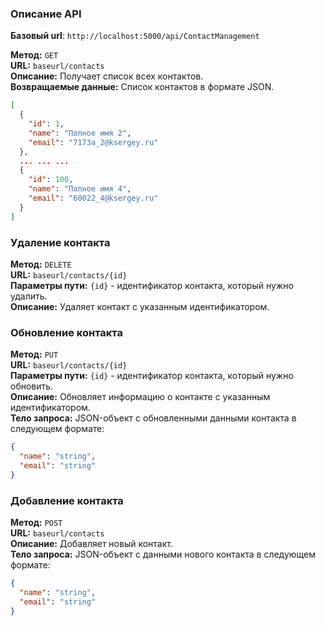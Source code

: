### Описание API
**Базовый url**: `http://localhost:5000/api/ContactManagement`

**Метод:** `GET`  
**URL:** `baseurl/contacts`  
**Описание:** Получает список всех контактов.  
**Возвращаемые данные:** Список контактов в формате JSON.
```json
[
  {
    "id": 1,
    "name": "Полное имя 2",
    "email": "7173a_2@ksergey.ru"
  },
  ... ... ...
  {
    "id": 100,
    "name": "Полное имя 4",
    "email": "60022_4@ksergey.ru"
  }
]
```

### Удаление контакта
**Метод:** `DELETE`  
**URL:** `baseurl/contacts/{id}`  
**Параметры пути:** `{id}` - идентификатор контакта, который нужно удалить.  
**Описание:** Удаляет контакт с указанным идентификатором.  

### Обновление контакта
**Метод:** `PUT`  
**URL:** `baseurl/contacts/{id}`  
**Параметры пути:** `{id}` - идентификатор контакта, который нужно обновить.  
**Описание:** Обновляет информацию о контакте с указанным идентификатором.  
**Тело запроса:** JSON-объект с обновленными данными контакта в следующем формате:
```json
{
  "name": "string",
  "email": "string"
}
```

### Добавление контакта
**Метод:** `POST`  
**URL:** `baseurl/contacts`  
**Описание:** Добавляет новый контакт.  
**Тело запроса:** JSON-объект с данными нового контакта в следующем формате:
```json
{
  "name": "string",
  "email": "string"
}
```